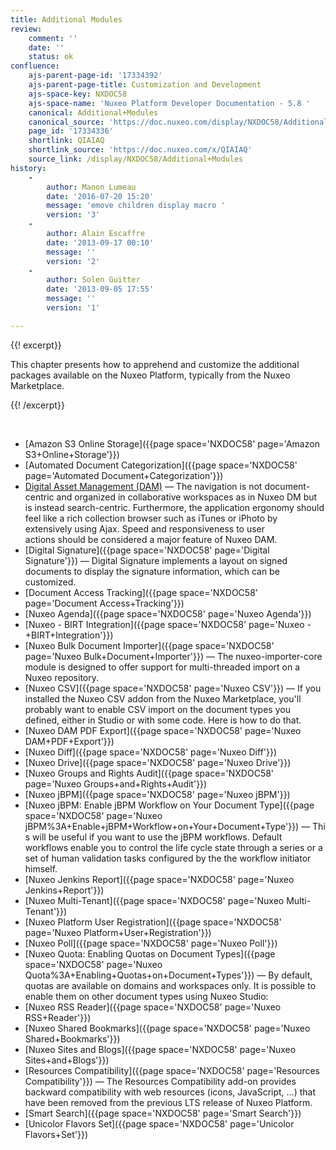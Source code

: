 ```yaml
---
title: Additional Modules
review:
    comment: ''
    date: ''
    status: ok
confluence:
    ajs-parent-page-id: '17334392'
    ajs-parent-page-title: Customization and Development
    ajs-space-key: NXDOC58
    ajs-space-name: 'Nuxeo Platform Developer Documentation - 5.8 '
    canonical: Additional+Modules
    canonical_source: 'https://doc.nuxeo.com/display/NXDOC58/Additional+Modules'
    page_id: '17334336'
    shortlink: QIAIAQ
    shortlink_source: 'https://doc.nuxeo.com/x/QIAIAQ'
    source_link: /display/NXDOC58/Additional+Modules
history:
    - 
        author: Manon Lumeau
        date: '2016-07-20 15:20'
        message: 'emove children display macro '
        version: '3'
    - 
        author: Alain Escaffre
        date: '2013-09-17 00:10'
        message: ''
        version: '2'
    - 
        author: Solen Guitter
        date: '2013-09-05 17:55'
        message: ''
        version: '1'

---
```

{{! excerpt}}

This chapter presents how to apprehend and customize the additional packages available on the Nuxeo Platform, typically from the Nuxeo Marketplace.

{{! /excerpt}}

&nbsp;

*   [Amazon S3 Online Storage]({{page space='NXDOC58' page='Amazon S3+Online+Storage'}})
*   [Automated Document Categorization]({{page space='NXDOC58' page='Automated Document+Categorization'}})
*   [Digital Asset Management (DAM)](/pages/viewpage.action?pageId=17334501)&nbsp;&mdash;&nbsp;<span class="smalltext">The navigation is not document-centric and organized in collaborative&nbsp;workspaces as in Nuxeo DM but is instead search-centric. Furthermore, the&nbsp;application ergonomy should feel like a rich collection browser such as iTunes&nbsp;or iPhoto by extensively using Ajax. Speed and responsiveness to user actions&nbsp;should be considered a major feature of Nuxeo DAM.</span>
*   [Digital Signature]({{page space='NXDOC58' page='Digital Signature'}})&nbsp;&mdash;&nbsp;<span class="smalltext">Digital Signature implements a layout on signed documents to display the signature information, which can be customized.</span>
*   [Document Access Tracking]({{page space='NXDOC58' page='Document Access+Tracking'}})
*   [Nuxeo Agenda]({{page space='NXDOC58' page='Nuxeo Agenda'}})
*   [Nuxeo - BIRT Integration]({{page space='NXDOC58' page='Nuxeo -+BIRT+Integration'}})
*   [Nuxeo Bulk Document Importer]({{page space='NXDOC58' page='Nuxeo Bulk+Document+Importer'}})&nbsp;&mdash;&nbsp;<span class="smalltext">The nuxeo-importer-core module is designed to offer support for multi-threaded import on a Nuxeo repository.</span>
*   [Nuxeo CSV]({{page space='NXDOC58' page='Nuxeo CSV'}})&nbsp;&mdash;&nbsp;<span class="smalltext">If you installed the Nuxeo CSV addon from the Nuxeo Marketplace, you'll probably want to enable CSV import on the document types you defined, either in Studio or with some code. Here is how to do that.</span>
*   [Nuxeo DAM PDF Export]({{page space='NXDOC58' page='Nuxeo DAM+PDF+Export'}})
*   [Nuxeo Diff]({{page space='NXDOC58' page='Nuxeo Diff'}})
*   [Nuxeo Drive]({{page space='NXDOC58' page='Nuxeo Drive'}})
*   [Nuxeo Groups and Rights Audit]({{page space='NXDOC58' page='Nuxeo Groups+and+Rights+Audit'}})
*   [Nuxeo jBPM]({{page space='NXDOC58' page='Nuxeo jBPM'}})
*   [Nuxeo jBPM: Enable jBPM Workflow on Your Document Type]({{page space='NXDOC58' page='Nuxeo jBPM%3A+Enable+jBPM+Workflow+on+Your+Document+Type'}})&nbsp;&mdash;&nbsp;<span class="smalltext">This will be useful if you want to use the jBPM workflows. Default workflows enable you to control the life cycle state through a series or a set of human validation tasks configured by the the workflow initiator himself.</span>
*   [Nuxeo Jenkins Report]({{page space='NXDOC58' page='Nuxeo Jenkins+Report'}})
*   [Nuxeo Multi-Tenant]({{page space='NXDOC58' page='Nuxeo Multi-Tenant'}})
*   [Nuxeo Platform User Registration]({{page space='NXDOC58' page='Nuxeo Platform+User+Registration'}})
*   [Nuxeo Poll]({{page space='NXDOC58' page='Nuxeo Poll'}})
*   [Nuxeo Quota: Enabling Quotas on Document Types]({{page space='NXDOC58' page='Nuxeo Quota%3A+Enabling+Quotas+on+Document+Types'}})&nbsp;&mdash;&nbsp;<span class="smalltext">By default, quotas are available on domains and workspaces only. It is possible to enable them on other document types using Nuxeo Studio:</span>
*   [Nuxeo RSS Reader]({{page space='NXDOC58' page='Nuxeo RSS+Reader'}})
*   [Nuxeo Shared Bookmarks]({{page space='NXDOC58' page='Nuxeo Shared+Bookmarks'}})
*   [Nuxeo Sites and Blogs]({{page space='NXDOC58' page='Nuxeo Sites+and+Blogs'}})
*   [Resources Compatibility]({{page space='NXDOC58' page='Resources Compatibility'}})&nbsp;&mdash;&nbsp;<span class="smalltext">The&nbsp;Resources Compatibility add-on provides backward compatibility with web resources (icons, JavaScript, ...) that have been removed from the previous LTS release of Nuxeo Platform.</span>
*   [Smart Search]({{page space='NXDOC58' page='Smart Search'}})
*   [Unicolor Flavors Set]({{page space='NXDOC58' page='Unicolor Flavors+Set'}})